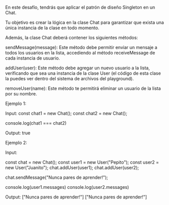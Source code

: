 En este desafío, tendrás que aplicar el patrón de diseño Singleton en un Chat.

Tu objetivo es crear la lógica en la clase Chat para garantizar que exista una única instancia de la clase en todo momento.

Además, la clase Chat deberá contener los siguientes métodos:

sendMessage(message): Este método debe permitir enviar un mensaje a todos los usuarios en la lista, accediendo al método receiveMessage de cada instancia de usuario.

addUser(user): Este método debe agregar un nuevo usuario a la lista, verificando que sea una instancia de la clase User (el código de esta clase la puedes ver dentro del sistema de archivos del playground).

removeUser(name): Este método te permitirá eliminar un usuario de la lista por su nombre.

Ejemplo 1:


Input:
const chat1 = new Chat();
const chat2 = new Chat();

console.log(chat1 === chat2)

Output: true

Ejemplo 2:


Input:

const chat = new Chat();
const user1 = new User("Pepito");
const user2 = new User("Juanito");
chat.addUser(user1);
chat.addUser(user2);

chat.sendMessage("Nunca pares de aprender!");

console.log(user1.messages)
console.log(user2.messages)

Output:
["Nunca pares de aprender!"]
["Nunca pares de aprender!"]